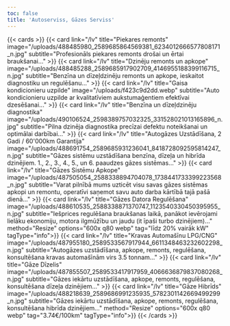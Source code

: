 ```yaml
---
toc: false
title: 'Autoserviss, Gāzes Serviss'
---
```


{{< cards >}}
{{< card link="/lv" title="Piekares remonts" image="/uploads/488485980_2589685864569381_6234012666577808171_n.jpg" subtitle="Profesionāls piekares remonts drošai un ērtai braukšanai..." >}}
{{< card link="/lv" title="Dzinēju remonts un apkope" image="/uploads/488485288_2589685917902709_4146955188399116715_n.jpg" subtitle="Benzīna un dīzeļdzinēju remonts un apkope, ieskaitot diagnostiku un regulēšanu..." >}}
{{< card link="/lv" title="Gaisa kondicionieru uzpilde" image="/uploads/f423c9d2dd.webp" subtitle="Auto kondicionieru uzpilde ar kvalitatīviem aukstumaģentiem efektīvai dzesēšanai..." >}}
{{< card link="/lv" title="Benzīna un dīzeļdzinēju diagnostika" image="/uploads/490106524_2598389757032325_331528021013165896_n.jpg" subtitle="Pilna dzinēja diagnostika precīzai defektu noteikšanai un optimālai darbībai..." >}}
{{< card link="/lv" title="Autogāzes Uzstādīšana, 2 Gadi / 60'000km Garantija" image="/uploads/488691754_2589685931236041_8418728092595814247_n.jpg" subtitle="Gāzes sistēmu uzstādīšana benzīna, dīzeļa un hibrīda dzinējiem. 1., 2., 3., 4., 5., un 6. paaudzes gāzes sistēmas..." >}}
{{< card link="/lv" title="Gāzes Sistēmu Apkope" image="/uploads/487505054_2588338894704078_1738441733399223568_n.jpg" subtitle="Varat pilnībā mums uzticēt visu savas gāzes sistēmas apkopi un remontu, operatīvi saņemot savu auto darba kārtībā tajā pašā dienā..." >}}
{{< card link="/lv" title="Gāzes Datora Regulēšana" image="/uploads/488610535_2588338871370747_1123540330450395955_n.jpg" subtitle="Iešprices regulēšana braukšanas laikā, panākot ievērojami lielāku ekonomiju, motora ilgmūžību un jaudu (it īpaši turbo dzinējiem)..." method="Resize" options="600x q80 webp" tag="līdz 20% vairāk kW" tagType="info">}}
{{< card link="/lv" title="Kravas Automašīnu LPG/CNG" image="/uploads/487955180_2589533567917944_6611348463232602298_n.jpg" subtitle="Autogāzes uzstādīšana, apkope, remonts, regulēšana, konsultēšana kravas automašīnām virs 3.5 tonnam..." >}}
{{< card link="/lv" title="Gāze Dīzelis" image="/uploads/487855507_2589533417917959_4066636879837080268_n.jpg" subtitle="Gāzes iekārtu uzstādīšana, apkope, remonts, regulēšana, konsultēšana dīzeļa dzinējiem..." >}}
{{< card link="/lv" title="Gāze Hibrīds" image="/uploads/488218639_2589686991235935_5782301142669499299_n.jpg" subtitle="Gāzes iekārtu uzstādīšana, apkope, remonts, regulēšana, konsultēšana hibrīda dzinējiem..." method="Resize" options="600x q80 webp" tag="3.74€/100km" tagType="info">}}
{{< /cards >}}
